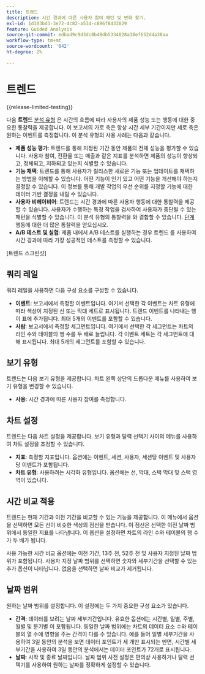 ```yaml
---
title: 트렌드
description: 시간 경과에 따른 사용자 참여 패턴 및 변화 찾기.
exl-id: 1d103bd3-3e72-4c82-a534-c896f8433029
feature: Guided Analysis
source-git-commit: edbad9c9d3dc0b48db5334828a18ef652d4a38aa
workflow-type: tm+mt
source-wordcount: '642'
ht-degree: 2%

---
```


# 트렌드

{{release-limited-testing}}

다음 **트렌드** [분석 유형](overview.md) 은 시간의 흐름에 따라 사용자의 제품 성능 또는 행동에 대한 중요한 통찰력을 제공합니다. 이 보고서의 가로 축은 항상 시간 세부 기간이지만 세로 축은 원하는 이벤트를 측정합니다. 이 분석 유형의 사용 사례는 다음과 같습니다.

* **제품 성능 평가**: 트렌드를 통해 지정된 기간 동안 제품의 전체 성능을 평가할 수 있습니다. 사용자 참여, 전환율 또는 매출과 같은 지표를 분석하면 제품의 성능이 향상되고, 정체되고, 저하되고 있는지 식별할 수 있습니다.
* **기능 채택**: 트렌드를 통해 사용자가 릴리스한 새로운 기능 또는 업데이트를 채택하는 방법을 이해할 수 있습니다. 어떤 기능이 인기 있고 어떤 기능을 개선해야 하는지 결정할 수 있습니다. 이 정보를 통해 개발 작업의 우선 순위를 지정할 기능에 대한 데이터 기반 결정을 내릴 수 있습니다.
* **사용자 비헤이비어**: 트렌드는 시간 경과에 따른 사용자 행동에 대한 통찰력을 제공할 수 있습니다. 사용자가 수행하는 특정 작업을 검사하여 사용자가 중단될 수 있는 패턴을 식별할 수 있습니다. 이 분석 유형의 통찰력을 와 결합할 수 있습니다. [단계](funnel.md) 행동에 대한 더 많은 통찰력을 얻으십시오.
* **A/B 테스트 및 실험**: 제품 내에서 A/B 테스트를 실행하는 경우 트렌드 를 사용하여 시간 경과에 따라 가장 성공적인 테스트를 측정할 수 있습니다.

[트렌드 스크린샷]

## 쿼리 레일

쿼리 레일을 사용하면 다음 구성 요소를 구성할 수 있습니다.

* **이벤트**: 보고서에서 측정할 이벤트입니다. 여기서 선택한 각 이벤트는 차트 유형에 따라 색상이 지정된 선 또는 막대 세트로 표시됩니다. 트렌드 이벤트를 나타내는 행이 표에 추가됩니다. 최대 5개의 이벤트를 포함할 수 있습니다.
* **사람**: 보고서에서 측정할 세그먼트입니다. 여기에서 선택한 각 세그먼트는 차트의 라인 수와 테이블의 행 수를 두 배로 늘립니다. 각 이벤트 세트는 각 세그먼트에 대해 표시됩니다. 최대 5개의 세그먼트를 포함할 수 있습니다.

## 보기 유형

트렌드는 다음 보기 유형을 제공합니다. 차트 왼쪽 상단의 드롭다운 메뉴를 사용하여 보기 유형을 변경할 수 있습니다.

* **사용:** 시간 경과에 따른 사용자 참여를 측정합니다.

## 차트 설정

트렌드는 다음 차트 설정을 제공합니다. 보기 유형과 달력 선택기 사이의 메뉴를 사용하여 차트 설정을 조정할 수 있습니다.

* **지표**: 측정할 지표입니다. 옵션에는 이벤트, 세션, 사용자, 세션당 이벤트 및 사용자당 이벤트가 포함됩니다.
* **차트 유형**: 사용하려는 시각화 유형입니다. 옵션에는 선, 막대, 스택 막대 및 스택 영역이 있습니다.

## 시간 비교 적용

트렌드는 현재 기간과 이전 기간을 비교할 수 있는 기능을 제공합니다. 이 메뉴에서 옵션을 선택하면 모든 선이 비슷한 색상의 점선을 받습니다. 이 점선은 선택한 이전 날짜 범위에서 동일한 지표를 나타냅니다. 이 옵션을 설정하면 차트의 라인 수와 테이블의 행 수가 두 배가 됩니다.

사용 가능한 시간 비교 옵션에는 이전 기간, 13주 전, 52주 전 및 사용자 지정된 날짜 범위가 포함됩니다. 사용자 지정 날짜 범위를 선택하면 숫자와 세부기간을 선택할 수 있는 추가 옵션이 나타납니다. 없음을 선택하면 날짜 비교가 제거됩니다.

## 날짜 범위

원하는 날짜 범위를 설정합니다. 이 설정에는 두 가지 중요한 구성 요소가 있습니다.

* **간격**: 데이터를 보려는 날짜 세부기간입니다. 유효한 옵션에는 시간별, 일별, 주별, 월별 및 분기별 이 포함됩니다. 동일한 날짜 범위에는 차트의 데이터 요소 수와 테이블의 열 수에 영향을 주는 간격이 다를 수 있습니다. 예를 들어 일별 세부기간을 사용하여 3일 동안의 분석을 보면 데이터 포인트가 세 개만 표시되는 반면, 시간별 세부기간을 사용하여 3일 동안의 분석에서는 데이터 포인트가 72개로 표시됩니다.
* **날짜**: 시작 및 종료 날짜입니다. 날짜 범위 사전 설정은 편의상 사용하거나 달력 선택기를 사용하여 원하는 날짜를 정확하게 설정할 수 있습니다.
